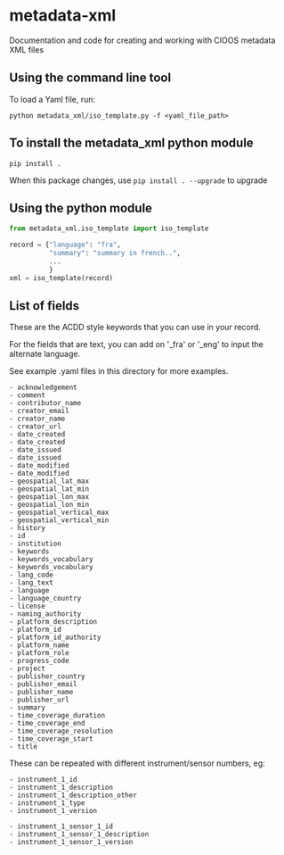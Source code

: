 # metadata-xml

Documentation and code for creating and working with CIOOS metadata XML files

## Using the command line tool

To load a Yaml file, run:

`python metadata_xml/iso_template.py -f <yaml_file_path>`

## To install the metadata_xml python module

`pip install .`

When this package changes, use `pip install . --upgrade` to upgrade

## Using the python module

```python
from metadata_xml.iso_template import iso_template

record = {"language": "fra",
          "summary": "summary in french..",
          ...
          }
xml = iso_template(record)
```

## List of fields

These are the ACDD style keywords that you can use in your record.

For the fields that are text, you can add on '\_fra' or '\_eng' to input the alternate language.

See example .yaml files in this directory for more examples.

    - acknowledgement
    - comment
    - contributor_name
    - creator_email
    - creator_name
    - creator_url
    - date_created
    - date_created
    - date_issued
    - date_issued
    - date_modified
    - date_modified
    - geospatial_lat_max
    - geospatial_lat_min
    - geospatial_lon_max
    - geospatial_lon_min
    - geospatial_vertical_max
    - geospatial_vertical_min
    - history
    - id
    - institution
    - keywords
    - keywords_vocabulary
    - keywords_vocabulary
    - lang_code
    - lang_text
    - language
    - language_country
    - license
    - naming_authority
    - platform_description
    - platform_id
    - platform_id_authority
    - platform_name
    - platform_role
    - progress_code
    - project
    - publisher_country
    - publisher_email
    - publisher_name
    - publisher_url
    - summary
    - time_coverage_duration
    - time_coverage_end
    - time_coverage_resolution
    - time_coverage_start
    - title

These can be repeated with different instrument/sensor numbers, eg:

    - instrument_1_id
    - instrument_1_description
    - instrument_1_description_other
    - instrument_1_type
    - instrument_1_version

    - instrument_1_sensor_1_id
    - instrument_1_sensor_1_description
    - instrument_1_sensor_1_version
